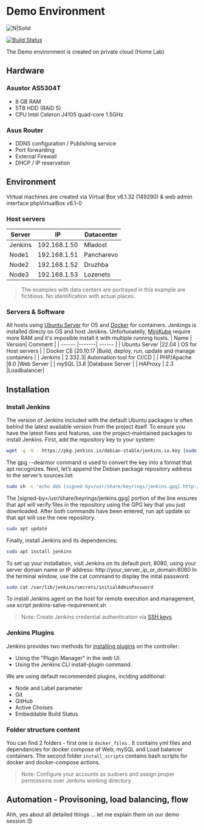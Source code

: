 # Demo Environment
![N|Solid](https://socradar.io/wp-content/uploads/2022/07/devops-logo.png) 


[![Build Status](http://kostadiv.asuscomm.com:8080/buildStatus/icon?job=demo_environment/Clone-GitHub-project)](http://kostadiv.asuscomm.com:8080/job/demo_environment/job/Clone-GitHub-project/)

The Demo environment is created on private cloud (Home Lab)

## Hardware
### Asustor AS5304T
- 8 GB RAM
- 5TB HDD (RAID 5)
- CPU Intel Celeron J4105 quad-core 1.5GHz

### Asus Router
- DDNS configuration / Publishing service
- Port forwarding
- External Firewall
- DHCP / IP reservation

## Environment 
Virtual machines are created via Virtual Box v6.1.32 (149290) & web admin interface phpVirtualBox v6.1-0
### Host servers

| Server | IP | Datacenter |
| ------ |-------| ------ |
| Jenkins | 192.168.1.50 | Mladost |
| Node1 | 192.168.1.51 | Pancharevo |
| Node2 | 192.168.1.52 | Druzhba |
| Node3 | 192.168.1.53 | Lozenets |

> The examples with data centers are portrayed in this example are fictitious. No identification with actual places.

### Servers & Software
All hosts using [Ubuntu Server](https://ubuntu.com/download/server) for OS and [Docker](https://www.docker.com/) for containers. 
Jenkings is installed direcly on OS and host Jenikns.
Unfortunatelly, [MiniKube](https://minikube.sigs.k8s.io/docs/) require more RAM and it's imposible install it with multiple running hosts.
| Name | Version| Comment |
| ------ |-------| ------ |
| Ubuntu Server |22.04 | OS for Host servers |
| Docker CE |20.10.17 |Build, deploy, run, update and manage containers |
| Jenkins | 2.332.3| Automation tool for CI/CD |
| PHP/Apache |8.0 |Web Server |
| mySQL |3.8 |Database Server |
| HAProxy | 2.3 |Loadbalancer|


## Installation
### Install Jenkins 
The version of Jenkins included with the default Ubuntu packages is often behind the latest available version from the project itself. To ensure you have the latest fixes and features, use the project-maintained packages to install Jenkins.
First, add the repository key to your system:

```sh
wget -q -O - https://pkg.jenkins.io/debian-stable/jenkins.io.key |sudo gpg --dearmor -o /usr/share/keyrings/jenkins.gpg
```

The gpg --dearmor command is used to convert the key into a format that apt recognizes.
Next, let’s append the Debian package repository address to the server’s sources.list:
```sh
sudo sh -c 'echo deb [signed-by=/usr/share/keyrings/jenkins.gpg] http://pkg.jenkins.io/debian-stable binary/ > /etc/apt/sources.list.d/jenkins.list'
```
The [signed-by=/usr/share/keyrings/jenkins.gpg] portion of the line ensures that apt will verify files in the repository using the GPG key that you just downloaded.
After both commands have been entered, run apt update so that apt will use the new repository.

```sh
sudo apt update
```
Finally, install Jenkins and its dependencies:
```sh
sudo apt install jenkins
```
To set up your installation, visit Jenkins on its default port, 8080, using your server domain name or IP address: http://your_server_ip_or_domain:8080
In the terminal window, use the cat command to display the inital password:

```sh
sudo cat /var/lib/jenkins/secrets/initialAdminPassword
```

To install Jenkins agent on the host for remote execution and management, use script jenkins-salve-requirement.sh
> Note: Create Jenkins credential authentication via [SSH keys](https://docs.cloudbees.com/docs/cloudbees-ci-kb/latest/client-and-managed-masters/ssh-credentials-management-with-jenkins) 

### Jenkins Plugins

Jenkins provides two methods for [installing plugins](https://www.jenkins.io/doc/book/managing/plugins/) on the controller:
- Using the "Plugin Manager" in the web UI.
- Using the Jenkins CLI install-plugin command.

We are using default recommended plugins, inclding additional:
- Node and Label parameter
- Git
- GitHub
- Active Choises
- Embeddable Build Status


### Folder structure content 
You can find 2 folders - first one is `docker_files` . It contains yml files and dependancies for docker compose of Web, mySQL and Load balancer containers.
The second folder `install_scripts` contains bash scripts for docker and docker-compose actions.
> Note: Configure your accounts as sudoers and assign proper permissions over Jenkins working directory 

## Automation - Provisoning, load balancing, flow
Ahh, yes about all detailed things ... let me explain them on our demo session :blush:
